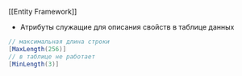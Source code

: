 [[Entity Framework]]

- Атрибуты служащие для описания свойств в таблице данных
```cs
// максимальная длина строки
[MaxLength(256)]
// в таблице не работает
[MinLength(3)]
```